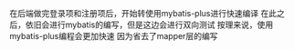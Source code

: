 在后端做完登录项和注册项后，开始转使用mybatis-plus进行快速编译
在此之后，依旧会进行mybatis的编写，但是这边会进行双向测试
按理来说，使用mybatis-plus编程会更加快速
因为省去了mapper层的编写
